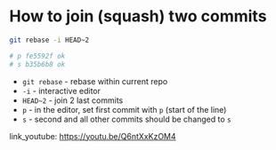 # How to join (squash) two commits

```bash
git rebase -i HEAD~2

# p fe5592f ok
# s b35b6b8 ok
```

- `git rebase` - rebase within current repo
- `-i` - interactive editor
- `HEAD~2` - join 2 last commits
- ` p ` - in the editor, set first commit with `p` (start of the line)
- ` s ` - second and all other commits should be changed to `s`


link_youtube: https://youtu.be/Q6ntXxKzOM4
